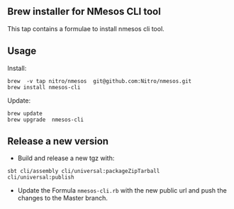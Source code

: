 ## Brew installer for NMesos CLI tool

This tap contains a formulae to install nmesos cli tool.

## Usage

Install:
```
brew  -v tap nitro/nmesos  git@github.com:Nitro/nmesos.git
brew install nmesos-cli
```

Update:
```
brew update
brew upgrade  nmesos-cli
```

## Release a new version

* Build and release a new tgz with:
```
sbt cli/assembly cli/universal:packageZipTarball  cli/universal:publish
```

* Update the Formula `nmesos-cli.rb` with the new public url 
and push the changes to the Master branch.
